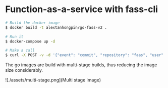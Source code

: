 # Function-as-a-service with fass-cli

```bash
# Build the docker image
$ docker build -t alextanhongpin/go-fass-v2 .

# Run it
$ docker-compose up -d

# Make a call
$ curl -X POST -v -d '{"event": "commit", "repository": "faas", "user": "alexellis"}' localhost:8080/alextanhongpin/go-fass-v2

```

The go images are build with multi-stage builds, thus reducing the image size considerably.

![./assets/multi-stage.png](Multi stage image)